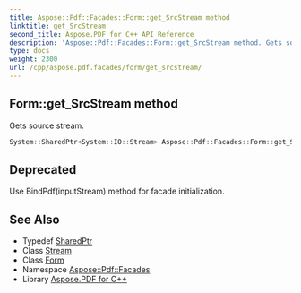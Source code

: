 ```yaml
---
title: Aspose::Pdf::Facades::Form::get_SrcStream method
linktitle: get_SrcStream
second_title: Aspose.PDF for C++ API Reference
description: 'Aspose::Pdf::Facades::Form::get_SrcStream method. Gets source stream in C++.'
type: docs
weight: 2300
url: /cpp/aspose.pdf.facades/form/get_srcstream/
---
```

## Form::get_SrcStream method


Gets source stream.

```cpp
System::SharedPtr<System::IO::Stream> Aspose::Pdf::Facades::Form::get_SrcStream() const
```


## Deprecated
Use BindPdf(inputStream) method for facade initialization. 

## See Also

* Typedef [SharedPtr](../../../system/sharedptr/)
* Class [Stream](../../../system.io/stream/)
* Class [Form](../)
* Namespace [Aspose::Pdf::Facades](../../)
* Library [Aspose.PDF for C++](../../../)
